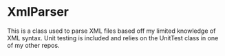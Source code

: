 # XmlParser

This is a class used to parse XML files based off my limited knowledge of XML syntax.
Unit testing is included and relies on the UnitTest class in one of my other repos.
